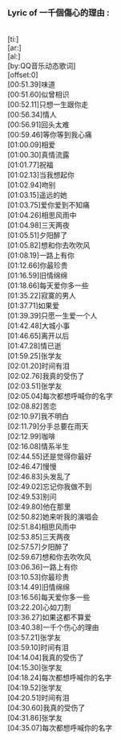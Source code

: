<h3>Lyric of 一千個傷心的理由 :</h3><p><br>[ti:]
<br>[ar:]
<br>[al:]
<br>[by:QQ音乐动态歌词]
<br>[offset:0]
<br>[00:51.39]味道
<br>[00:51.60]似曾相识
<br>[00:52.11]只想一生跟你走
<br>[00:56.34]情人
<br>[00:56.91]回头太难
<br>[00:59.46]等你等到我心痛
<br>[01:00.09]相爱
<br>[01:00.30]真情流露
<br>[01:01.77]祝福
<br>[01:02.13]当我想起你
<br>[01:02.94]吻别
<br>[01:03.15]遥远的她
<br>[01:03.75]爱你爱到不知痛
<br>[01:04.26]相思风雨中
<br>[01:04.98]三天两夜
<br>[01:05.51]夕阳醉了
<br>[01:05.82]想和你去吹吹风
<br>[01:08.19]一路上有你
<br>[01:12.66]你最珍贵
<br>[01:16.59]旧情绵绵
<br>[01:18.66]每天爱你多一些
<br>[01:35.22]寂寞的男人
<br>[01:37.71]如果爱
<br>[01:39.39]只愿一生爱一个人
<br>[01:42.48]大城小事
<br>[01:46.65]离开以后
<br>[01:47.28]情已逝
<br>[01:59.25]张学友
<br>[02:01.20]时间有泪
<br>[02:02.76]我真的受伤了
<br>[02:03.51]张学友
<br>[02:05.04]每次都想呼喊你的名字
<br>[02:08.82]苦恋
<br>[02:10.97]我不明白
<br>[02:11.79]分手总要在雨天
<br>[02:12.99]咖啡
<br>[02:16.08]情系半生
<br>[02:44.55]还是觉得你最好
<br>[02:46.47]慢慢
<br>[02:46.83]头发乱了
<br>[02:49.02]忘记你我做不到
<br>[02:49.53]别问
<br>[02:49.80]他在那里
<br>[02:50.82]她来听我的演唱会
<br>[02:51.84]相思风雨中
<br>[02:53.85]三天两夜
<br>[02:57.57]夕阳醉了
<br>[02:59.67]想和你去吹吹风
<br>[03:06.36]一路上有你
<br>[03:10.53]你最珍贵
<br>[03:14.49]旧情绵绵
<br>[03:16.56]每天爱你多一些
<br>[03:22.20]心如刀割
<br>[03:36.27]如果这都不算爱
<br>[03:40.38]一千个伤心的理由
<br>[03:57.21]张学友
<br>[03:59.10]时间有泪
<br>[04:14.04]我真的受伤了
<br>[04:15.30]张学友
<br>[04:18.24]每次都想呼喊你的名字
<br>[04:19.52]张学友
<br>[04:20.51]时间有泪
<br>[04:30.60]我真的受伤了
<br>[04:31.86]张学友
<br>[04:35.07]每次都想呼喊你的名字
</p>